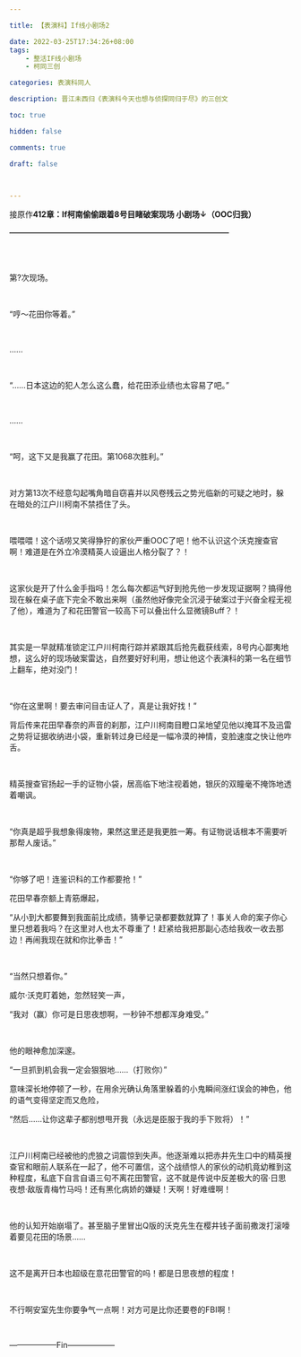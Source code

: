```yaml
---

title: 【表演科】If线小剧场2

date: 2022-03-25T17:34:26+08:00
tags: 
    - 整活IF线小剧场
    - 柯同三创

categories: 表演科同人

description: 晋江未西归《表演科今天也想与侦探同归于尽》的三创文

toc: true

hidden: false

comments: true

draft: false

  

---
```



接原作**412章：If柯南偷偷跟着8号目睹破案现场 小剧场↓（OOC归我）**

**————————————————————————————**            

<br>

<br>

第?次现场。

<br>

“哼～花田你等着。”

<br>

……

<br>

“……日本这边的犯人怎么这么蠢，给花田添业绩也太容易了吧。”

<br>

……

<br>

“呵，这下又是我赢了花田。第1068次胜利。”

<br>

对方第13次不经意勾起嘴角暗自窃喜并以风卷残云之势光临新的可疑之地时，躲在暗处的江户川柯南不禁捂住了头。

<br>

喂喂喂！这个话唠又笑得狰狞的家伙严重OOC了吧！他不认识这个沃克搜查官啊！难道是在外立冷漠精英人设逼出人格分裂了？！

<br>

这家伙是开了什么金手指吗！怎么每次都运气好到抢先他一步发现证据啊？搞得他现在躲在桌子底下完全不敢出来啊（虽然他好像完全沉浸于破案过于兴奋全程无视了他），难道为了和花田警官一较高下可以叠出什么显微镜Buff？！

<br>

其实是一早就精准锁定江户川柯南行踪并紧跟其后抢先截获线索，8号内心鄙夷地想，这么好的现场破案雷达，自然要好好利用，想让他这个表演科的第一名在细节上翻车，绝对没门！

<br>

“你在这里啊！要去审问目击证人了，真是让我好找！”

背后传来花田早春奈的声音的刹那，江户川柯南目瞪口呆地望见他以掩耳不及迅雷之势将证据收纳进小袋，重新转过身已经是一幅冷漠的神情，变脸速度之快让他咋舌。

<br>

精英搜查官扬起一手的证物小袋，居高临下地注视着她，银灰的双瞳毫不掩饰地透着嘲讽。

<br>

“你真是超乎我想象得废物，果然这里还是我更胜一筹。有证物说话根本不需要听那帮人废话。”

<br>

“你够了吧！连鉴识科的工作都要抢！”

花田早春奈额上青筋爆起，

“从小到大都要舞到我面前比成绩，猜拳记录都要数就算了！事关人命的案子你心里只想着我吗？在这里对人也太不尊重了！赶紧给我把那副心态给我收一收去那边！再闹我现在就和你比拳击！”

<br>

“当然只想着你。”

威尔·沃克盯着她，忽然轻笑一声，

“我对（赢）你可是日思夜想啊，一秒钟不想都浑身难受。”

<br>

他的眼神愈加深邃。

“一旦抓到机会我一定会狠狠地……（打败你）”

意味深长地停顿了一秒，在用余光确认角落里躲着的小鬼瞬间涨红误会的神色，他的语气变得坚定而又危险，

“然后……让你这辈子都别想甩开我（永远是臣服于我的手下败将）！”

<br>

江户川柯南已经被他的虎狼之词震惊到失声。他逐渐难以把赤井先生口中的精英搜查官和眼前人联系在一起了，他不可置信，这个战绩惊人的家伙的动机竟幼稚到这种程度，私底下自言自语三句不离花田警官，这不就是传说中反差极大的宿·日思夜想·敌版青梅竹马吗！还有黑化病娇的嫌疑！天啊！好难缠啊！

<br>


他的认知开始崩塌了。甚至脑子里冒出Q版的沃克先生在樱井钱子面前撒泼打滚嚎着要见花田的场景……

<br>

这不是离开日本也超级在意花田警官的吗！都是日思夜想的程度！

<br>

不行啊安室先生你要争气一点啊！对方可是比你还要卷的FBI啊！

<br>


——————Fin——————